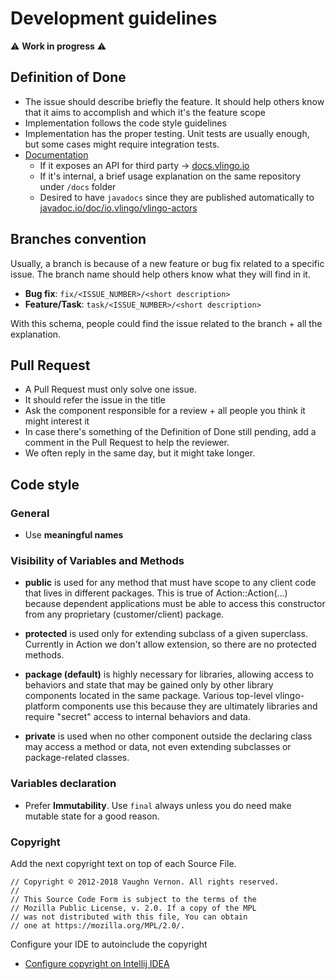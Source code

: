 # Development guidelines

:warning: __Work in progress__ :warning:

## Definition of Done

- The issue should describe briefly the feature. It should help others know that it aims to accomplish and which it's the feature scope
- Implementation follows the code style guidelines
- Implementation has the proper testing. Unit tests are usually enough, but some cases might require integration tests.
- [Documentation](../documentation/README.md)
  - If it exposes an API for third party → [docs.vlingo.io][docs]
  - If it's internal, a brief usage explanation on the same repository under `/docs` folder
  - Desired to have `javadocs` since they are published automatically to [javadoc.io/doc/io.vlingo/vlingo-actors][javadocs]

## Branches convention

Usually, a branch is because of a new feature or bug fix related to a specific issue. The branch name should help others know what they will find in it.

- __Bug fix__: `fix/<ISSUE_NUMBER>/<short description>`
- __Feature/Task__: `task/<ISSUE_NUMBER>/<short description>`

With this schema, people could find the issue related to the branch + all the explanation.

## Pull Request

- A Pull Request must only solve one issue.
- It should refer the issue in the title
- Ask the component responsible for a review + all people you think it might interest it
- In case there's something of the Definition of Done still pending, add a comment in the Pull Request to help the reviewer.
- We often reply in the same day, but it might take longer.

## Code style

### General

- Use __meaningful names__

### Visibility of Variables and Methods

- __public__ is used for any method that must have scope to any client code that lives in different packages. This is true of Action::Action(...) because dependent applications must be able to access this constructor from any proprietary (customer/client) package.

- __protected__ is used only for extending subclass of a given superclass. Currently in Action we don't allow extension, so there are no protected methods.

- __package (default)__ is highly necessary for libraries, allowing access to behaviors and state that may be gained only by other library components located in the same package. Various top-level vlingo-platform components use this because they are ultimately libraries and require "secret" access to internal behaviors and data.

- __private__ is used when no other component outside the declaring class may access a method or data, not even extending subclasses or package-related classes.

### Variables declaration

- Prefer __Immutability__. Use `final` always unless you do need make mutable state for a good reason.

### Copyright

Add the next copyright text on top of each Source File.

```
// Copyright © 2012-2018 Vaughn Vernon. All rights reserved.
//
// This Source Code Form is subject to the terms of the
// Mozilla Public License, v. 2.0. If a copy of the MPL
// was not distributed with this file, You can obtain
// one at https://mozilla.org/MPL/2.0/.
```

Configure your IDE to autoinclude the copyright

- [Configure copyright on Intellij IDEA](https://www.jetbrains.com/help/idea/copyright.html)

[docs]: https://docs.vlingo.io
[javadocs]: https://javadoc.io/doc/io.vlingo/vlingo-actors